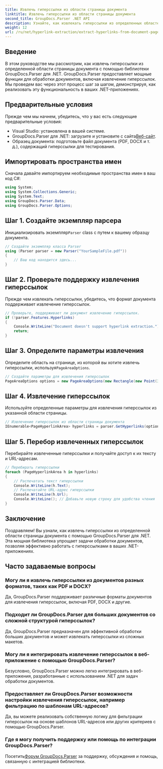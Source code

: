 ```yaml
---
title: Извлечь гиперссылки из области страницы документа
linktitle: Извлечь гиперссылки из области страницы документа
second_title: GroupDocs.Parser .NET API
description: Узнайте, как извлекать гиперссылки из определенных областей документа с помощью GroupDocs.Parser для .NET. Расширьте свои возможности обработки документов.
weight: 12
url: /ru/net/hyperlink-extraction/extract-hyperlinks-from-document-page-area/
---
```

## Введение
В этом руководстве мы рассмотрим, как извлечь гиперссылки из определенной области страницы документа с помощью библиотеки GroupDocs.Parser для .NET. GroupDocs.Parser предоставляет мощные функции для обработки документов, включая извлечение гиперссылок. Мы проведем вас через этот процесс шаг за шагом, демонстрируя, как реализовать эту функциональность в ваших .NET-приложениях.
## Предварительные условия
Прежде чем мы начнем, убедитесь, что у вас есть следующие предварительные условия:
- Visual Studio: установлена в вашей системе.
- GroupDocs.Parser для .NET: загрузите и установите с сайта[Веб-сайт](https://releases.groupdocs.com/parser/net/).
- Образец документа: подготовьте файл документа (PDF, DOCX и т. д.), содержащий гиперссылки для тестирования.

## Импортировать пространства имен
Сначала давайте импортируем необходимые пространства имен в ваш код C#:
```csharp
using System;
using System.Collections.Generic;
using System.Text;
using GroupDocs.Parser.Data;
using GroupDocs.Parser.Options;
```
## Шаг 1. Создайте экземпляр парсера
 Инициализировать экземпляр`Parser` class с путем к вашему образцу документа.
```csharp
// Создайте экземпляр класса Parser
using (Parser parser = new Parser("YourSampleFile.pdf"))
{
    // Ваш код находится здесь...
}
```
## Шаг 2. Проверьте поддержку извлечения гиперссылок
Прежде чем извлекать гиперссылки, убедитесь, что формат документа поддерживает извлечение гиперссылок.
```csharp
// Проверьте, поддерживает ли документ извлечение гиперссылок.
if (!parser.Features.Hyperlinks)
{
    Console.WriteLine("Document doesn't support hyperlink extraction.");
    return;
}
```
## Шаг 3. Определите параметры извлечения
 Определите область на странице, из которой вы хотите извлечь гиперссылки, используя`PageAreaOptions`.
```csharp
// Создайте параметры для извлечения гиперссылок
PageAreaOptions options = new PageAreaOptions(new Rectangle(new Point(380, 90), new Size(150, 50)));
```
## Шаг 4. Извлечение гиперссылок
Используйте определенные параметры для извлечения гиперссылок из указанной области страницы.
```csharp
// Извлечение гиперссылок из области страницы документа
IEnumerable<PageHyperlinkArea> hyperlinks = parser.GetHyperlinks(options);
```
## Шаг 5. Перебор извлеченных гиперссылок
Перебирайте извлеченные гиперссылки и получайте доступ к их тексту и URL-адресам.
```csharp
// Перебирать гиперссылки
foreach (PageHyperlinkArea h in hyperlinks)
{
    // Распечатать текст гиперссылки
    Console.WriteLine(h.Text);
    // Распечатайте URL-адрес гиперссылки
    Console.WriteLine(h.Url);
    Console.WriteLine(); // Добавьте новую строку для удобства чтения
}
```

## Заключение
Поздравляем! Вы узнали, как извлечь гиперссылки из определенной области страницы документа с помощью GroupDocs.Parser для .NET. Эта мощная библиотека упрощает задачи обработки документов, позволяя эффективно работать с гиперссылками в ваших .NET-приложениях.

## Часто задаваемые вопросы
### Могу ли я извлечь гиперссылки из документов разных форматов, таких как PDF и DOCX?
Да, GroupDocs.Parser поддерживает различные форматы документов для извлечения гиперссылок, включая PDF, DOCX и другие.
### Подходит ли GroupDocs.Parser для больших документов со сложной структурой гиперссылок?
Да, GroupDocs.Parser предназначен для эффективной обработки больших документов и может извлекать гиперссылки из сложных макетов.
### Могу ли я интегрировать извлечение гиперссылок в веб-приложение с помощью GroupDocs.Parser?
Безусловно, GroupDocs.Parser можно легко интегрировать в веб-приложения, разработанные с использованием .NET для задач обработки документов.
### Предоставляет ли GroupDocs.Parser возможности настройки извлечения гиперссылок, например фильтрацию по шаблонам URL-адресов?
Да, вы можете реализовать собственную логику для фильтрации гиперссылок на основе шаблонов URL-адресов или других критериев с помощью GroupDocs.Parser.
### Где я могу получить поддержку или помощь по интеграции GroupDocs.Parser?
 Посетить[Форум GroupDocs.Parser](https://forum.groupdocs.com/c/parser/17) за поддержку, обсуждения и помощь, связанную с интеграцией библиотеки.